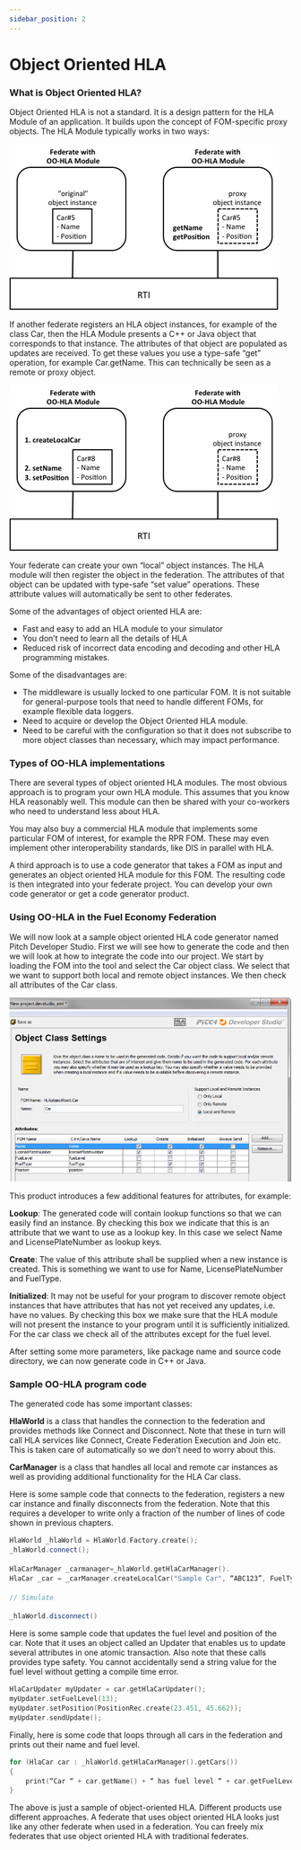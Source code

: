 ```yaml
---
sidebar_position: 2
---
```


# Object Oriented HLA

### What is Object Oriented HLA?

Object Oriented HLA is not a standard. It is a design pattern for the HLA Module of an application. It builds upon the concept of FOM-specific proxy objects. The HLA Module typically works in two ways:

![Get Value from Proxy object](img/get_value_proxy.png)

If another federate registers an HLA object instances, for example of the class Car, then the HLA Module presents a C++ or Java object that corresponds to that instance. The attributes of that object are populated as updates are received. To get these values you use a type-safe “get” operation, for example Car.getName. This can technically be seen as a remote or proxy object.

![Set Value on Local object](img/set_value_object.png)

Your federate can create your own “local” object instances. The HLA module will then register the object in the federation. The attributes of that object can be updated with type-safe “set value” operations. These attribute values will automatically be sent to other federates.

Some of the advantages of object oriented HLA are:
- Fast and easy to add an HLA module to your simulator
- You don’t need to learn all the details of HLA
- Reduced risk of incorrect data encoding and decoding and other HLA programming mistakes.

Some of the disadvantages are:
- The middleware is usually locked to one particular FOM. It is not suitable for general-purpose tools that need to handle different FOMs, for example flexible data loggers.
- Need to acquire or develop the Object Oriented HLA module.
- Need to be careful with the configuration so that it does not subscribe to more object classes than necessary, which may impact performance.

### Types of OO-HLA implementations

There are several types of object oriented HLA modules. The most obvious approach is to program your own HLA module. This assumes that you know HLA reasonably well. This module can then be shared with your co-workers who need to understand less about HLA.

You may also buy a commercial HLA module that implements some particular FOM of interest, for example the RPR FOM. These may even implement other interoperability standards, like DIS in parallel with HLA.

A third approach is to use a code generator that takes a FOM as input and generates an object oriented HLA module for this FOM. The resulting code is then integrated into your federate project. You can develop your own code generator or get a code generator product.

### Using OO-HLA in the Fuel Economy Federation

We will now look at a sample object oriented HLA code generator named Pitch Developer Studio. First we will see how to generate the code and then we will look at how to integrate the code into our project. We start by loading the FOM into the tool and select the Car object class. We select that we want to support both local and remote object instances. We then check all attributes of the Car class.

![Attribute properties in Pitch Developer Studio](img/attribute_props_dev_studio.png)

This product introduces a few additional features for attributes, for example: 

**Lookup**: The generated code will contain lookup functions so that we can easily find an instance. By checking this box we indicate that this is an attribute that we want to use as a lookup key. In this case we select Name and LicensePlateNumber as lookup keys.

**Create**: The value of this attribute shall be supplied when a new instance is created. This is something we want to use for Name, LicensePlateNumber and FuelType. 

**Initialized**: It may not be useful for your program to discover remote object instances that have attributes that has not yet received any updates, i.e. have no values. By checking this box we make sure that the HLA module will not present the instance to your program until it is sufficiently initialized. For the car class we check all of the attributes except for the fuel level.

After setting some more parameters, like package name and source code directory, we can now generate code in C++ or Java.

### Sample OO-HLA program code

The generated code has some important classes:

**HlaWorld** is a class that handles the connection to the federation and provides methods like Connect and Disconnect. Note that these in turn will call HLA services like Connect, Create Federation Execution and Join etc. This is taken care of automatically so we don’t need to worry about this.

**CarManager** is a class that handles all local and remote car instances as well as providing additional functionality for the HLA Car class.

Here is some sample code that connects to the federation, registers a new car instance and finally disconnects from the federation. Note that this requires a developer to write only a fraction of the number of lines of code shown in previous chapters.

```cpp
HlaWorld _hlaWorld = HlaWorld.Factory.create();
_hlaWorld.connect();

HlaCarManager _carmanager=_hlaWorld.getHlaCarManager().
HlaCar _car = _carManager.createLocalCar("Sample Car", “ABC123”, FuelTypeEnum.DIESEL);

// Simulate

_hlaWorld.disconnect()
```

Here is some sample code that updates the fuel level and position of the car. Note that it uses an object called an Updater that enables us to update several attributes in one atomic transaction. Also note that these calls provides type safety. You cannot accidentally send a string value for the fuel level without getting a compile time error.

```cpp
HlaCarUpdater myUpdater = car.getHlaCarUpdater();
myUpdater.setFuelLevel(13);
myUpdater.setPosition(PositionRec.create(23.451, 45.662));
myUpdater.sendUpdate();
```

Finally, here is some code that loops through all cars in the federation and prints out their name and fuel level.

```cpp
for (HlaCar car : _hlaWorld.getHlaCarManager().getCars())
{
    print(“Car “ + car.getName() + “ has fuel level “ + car.getFuelLevel());
}
```

The above is just a sample of object-oriented HLA. Different products use different approaches. A federate that uses object oriented HLA looks just like any other federate when used in a federation. You can freely mix federates that use object oriented HLA with traditional federates.
